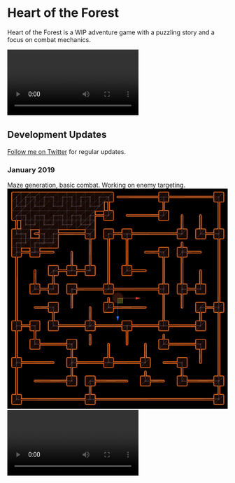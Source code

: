 # Heart of the Forest
Heart of the Forest is a WIP adventure game with a puzzling story and
a focus on combat mechanics.

<video autoplay loop><source src="https://i.imgur.com/h75k3SS.mp4"></video>

## Development Updates
[Follow me on Twitter](https://twitter.com/bpmw_) for regular updates.

### January 2019
Maze generation, basic combat. Working on enemy targeting.
![maze generation wireframe](../img/forest2.jpg)
<video autoplay loop><source src="https://i.imgur.com/4Mk1PJk.mp4"></video>

